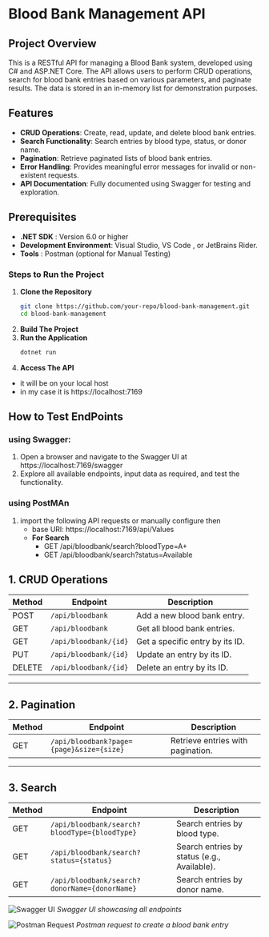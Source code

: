 # Blood Bank Management API

## Project Overview
This is a RESTful API for managing a Blood Bank system, developed using C# and ASP.NET Core. The API allows users to perform CRUD operations, search for blood bank entries based on various parameters, and paginate results. The data is stored in an in-memory list for demonstration purposes.

## **Features**

- **CRUD Operations**: Create, read, update, and delete blood bank entries.
- **Search Functionality**: Search entries by blood type, status, or donor name.
- **Pagination**: Retrieve paginated lists of blood bank entries.
- **Error Handling**: Provides meaningful error messages for invalid or non-existent requests.
- **API Documentation**: Fully documented using Swagger for testing and exploration.


## Prerequisites
- **.NET SDK** : Version 6.0 or higher
- **Development Environment**: Visual Studio, VS Code , or JetBrains Rider.
- **Tools** : Postman (optional for Manual Testing)

### **Steps to Run the Project**

1. **Clone the Repository**
   ```bash
   git clone https://github.com/your-repo/blood-bank-management.git
   cd blood-bank-management
2. **Build The Project**
3. **Run the Application**
   ```bash
   dotnet run
4. **Access The API**
-  it will be on your local host
-  in my case it is https://localhost:7169

## **How to Test EndPoints**
### using Swagger:
1. Open a browser and navigate to the Swagger UI at https://localhost:7169/swagger
2. Explore all available endpoints, input data as required, and test the functionality.
### using PostMAn
1. import the following API requests or manually configure then
   - base URl: https://localhost:7169/api/Values
   - **For Search**
       -  GET /api/bloodbank/search?bloodType=A+
       -  GET /api/bloodbank/search?status=Available


## 1. CRUD Operations

| Method | Endpoint              | Description                       |
|--------|-----------------------|-----------------------------------|
| POST   | `/api/bloodbank`      | Add a new blood bank entry.      |
| GET    | `/api/bloodbank`      | Get all blood bank entries.      |
| GET    | `/api/bloodbank/{id}` | Get a specific entry by its ID.  |
| PUT    | `/api/bloodbank/{id}` | Update an entry by its ID.       |
| DELETE | `/api/bloodbank/{id}` | Delete an entry by its ID.       |

---

## 2. Pagination

| Method | Endpoint                                | Description                     |
|--------|-----------------------------------------|---------------------------------|
| GET    | `/api/bloodbank?page={page}&size={size}` | Retrieve entries with pagination. |

---

## 3. Search

| Method | Endpoint                                       | Description                                |
|--------|------------------------------------------------|--------------------------------------------|
| GET    | `/api/bloodbank/search?bloodType={bloodType}`  | Search entries by blood type.             |
| GET    | `/api/bloodbank/search?status={status}`        | Search entries by status (e.g., Available).|
| GET    | `/api/bloodbank/search?donorName={donorName}`  | Search entries by donor name.             |


![Swagger UI](./images/swagger-ui.png)
*Swagger UI showcasing all endpoints*

![Postman Request](./images/postman-request.png)
*Postman request to create a blood bank entry*
